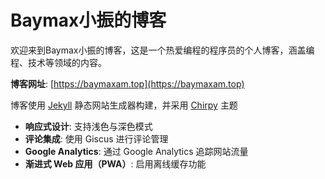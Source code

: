 # Baymax小振的博客

欢迎来到Baymax小振的博客，这是一个热爱编程的程序员的个人博客，涵盖编程、技术等领域的内容。

**博客网址**: [https://baymaxam.top](https://baymaxam.top)

博客使用 [Jekyll](https://jekyllrb.com) 静态网站生成器构建，并采用 [Chirpy](https://github.com/cotes2020/jekyll-theme-chirpy) 主题

- **响应式设计**: 支持浅色与深色模式
- **评论集成**: 使用 Giscus 进行评论管理
- **Google Analytics**: 通过 Google Analytics 追踪网站流量
- **渐进式 Web 应用（PWA）**: 启用离线缓存功能